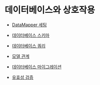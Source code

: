 # 데이터베이스와 상호작용

 <ul class='toc'><li><a href='/kr/interacting-with-the-database/up'>DataMapper 세팅</a></li></ul>

<ul class='toc'><li><a href='/kr/interacting-with-the-database/schema'>데이터베이스 스키마</a></li></ul>

<ul class='toc'><li><a href='/kr/interacting-with-the-database/queries'>데이터베이스 쿼리</a></li></ul>

<ul class='toc'><li><a href='/kr/interacting-with-the-database/relationships'>모델 관계</a></li></ul>

<ul class='toc'><li><a href='/kr/interacting-with-the-database/migrations'>데이터베이스 마이그레이션</a></li></ul>

<ul class='toc'><li><a href='/kr/interacting-with-the-database/validations'>유효성 검증</a></li></ul> 
